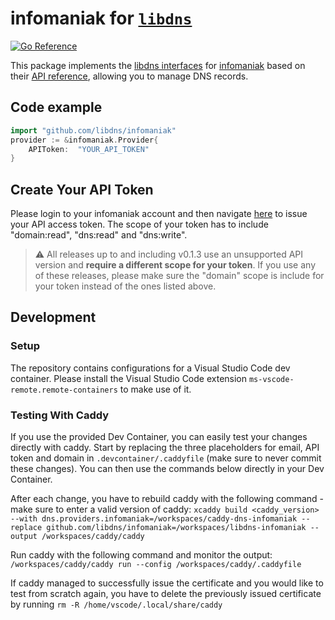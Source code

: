 infomaniak for [`libdns`](https://github.com/libdns/libdns)
=======================

[![Go Reference](https://pkg.go.dev/badge/test.svg)](https://pkg.go.dev/github.com/libdns/infomaniak)

This package implements the [libdns interfaces](https://github.com/libdns/libdns) for [infomaniak](https://infomaniak.com) based on their [API reference](https://developer.infomaniak.com/docs/api/get/2/zones/%7Bzone%7D/records), allowing you to manage DNS records.

## Code example
```go
import "github.com/libdns/infomaniak"
provider := &infomaniak.Provider{
    APIToken:  "YOUR_API_TOKEN"
}
```

## Create Your API Token
Please login to your infomaniak account and then navigate [here](https://manager.infomaniak.com/v3/infomaniak-api) to issue your API access token. The scope of your token has to include "domain:read", "dns:read" and "dns:write".
> :warning: All releases up to and including v0.1.3 use an unsupported API version and **require a different scope for your token**. If you use any of these releases, please make sure the "domain" scope is include for your token instead of the ones listed above.

## Development
### Setup
The repository contains configurations for a Visual Studio Code dev container. Please install the Visual Studio Code extension `ms-vscode-remote.remote-containers` to make use of it.

### Testing With Caddy
If you use the provided Dev Container, you can easily test your changes directly with caddy. Start by replacing the three placeholders for email, API token and domain in `.devcontainer/.caddyfile` (make sure to never commit these changes). You can then use the commands below directly in your Dev Container.

After each change, you have to rebuild caddy with the following command - make sure to enter a valid version of caddy:
`xcaddy build <caddy_version> --with dns.providers.infomaniak=/workspaces/caddy-dns-infomaniak --replace github.com/libdns/infomaniak=/workspaces/libdns-infomaniak --output /workspaces/caddy/caddy`

Run caddy with the following command and monitor the output:
`/workspaces/caddy/caddy run --config /workspaces/caddy/.caddyfile`

If caddy managed to successfully issue the certificate and you would like to test from scratch again, you have to delete the previously issued certificate by running
`rm -R /home/vscode/.local/share/caddy`
